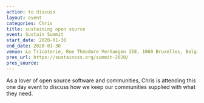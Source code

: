 ```yaml
---
action: to discuss
layout: event
categories: Chris
title: sustaining open source
event: Sustain Summit
start_date: 2020-01-30
end_date: 2020-01-30
venue: La Tricoterie, Rue Théodore Verhaegen 158, 1060 Bruxelles, Belgium
pres_url: https://sustainoss.org/summit-2020/
pres_source:
---
```


As a lover of open source software and communities, Chris is attending this one day event to discuss how we keep our communities supplied with what they need.
